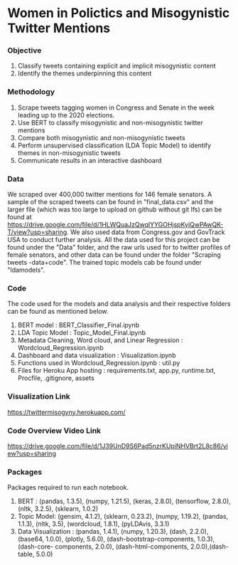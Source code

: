 # Women in Polictics and Misogynistic Twitter Mentions

### Objective
1. Classify tweets containing explicit and implicit misogynistic content 
2. Identify the themes underpinning this content

### Methodology
1. Scrape tweets tagging women in Congress and Senate in the week leading up to the 2020 elections. 
2. Use BERT to classify misogynistic and non-misogynistic twitter mentions
3. Compare both misogynistic and non-misogynistic tweets
4. Perform unsupervised classification (LDA Topic Model) to identify themes in non-misogynistic tweets
5. Communicate results in an interactive dashboard

### Data
We scraped over 400,000 twitter mentions for 146 female senators. A sample of the scraped tweets can be found in "final_data.csv" and the larger file (which was too large to upload on github without git lfs) can be found at https://drive.google.com/file/d/1HLWQuaJzQwqlYYGOHjspKyiQwPAwQK-T/view?usp=sharing. We also used data from Congress.gov and GovTrack USA to conduct further analysis.
All the data used for this project can be found under the "Data" folder, and the raw urls used for to twitter profiles of female senators, and other data can be found under the folder "Scraping tweets -data+code". The trained topic models cab be found under "ldamodels". 

### Code
The code used for the models and data analysis and their respective folders can be found as mentioned below.
1. BERT model : BERT_Classifier_Final.ipynb
2. LDA Topic Model : Topic_Model_Final.ipynb
3. Metadata Cleaning, Word cloud, and Linear Regression : Wordcloud_Regression.ipynb
4. Dashboard and data visualization : Visualization.ipynb
5. Functions used in Wordcloud_Regression.ipynb : util.py
6. Files for Heroku App hosting : requirements.txt, app.py, runtime.txt, Procfile, .gitignore, assets

### Visualization Link
https://twittermisogyny.herokuapp.com/

### Code Overview Video Link
https://drive.google.com/file/d/1J39UnD9S6Pad5nzrKUpiNHVBrt2L8c86/view?usp=sharing

### Packages 
Packages required to run each notebook. 
1. BERT : (pandas, 1.3.5), (numpy, 1.21.5), (keras, 2.8.0), (tensorflow, 2.8.0), 
          (nltk, 3.2.5), (sklearn, 1.0.2)
2. Topic Model: (gensim, 4.1.2), (sklearn, 0.23.2), (numpy, 1.19.2), (pandas, 1.1.3), 
                (nltk, 3.5), (wordcloud, 1.8.1), (pyLDAvis, 3.3.1)
3. Data Visualization : (pandas, 1.4.1), (numpy, 1.20.3), (dash, 2.2.0), (base64, 1.0.0), (plotly, 5.6.0), (dash-bootstrap-components, 1.0.3), (dash-core-                                    components, 2.0.0), (dash-html-components, 2.0.0),(dash-table, 5.0.0)
